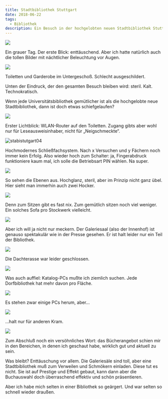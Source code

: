 ```yaml
---
title: Stadtbibliothek Stuttgart
date: 2018-06-22
tags:
  - Bibliothek
description: Ein Besuch in der hochgelobten neuen Stadtbibliothek Stuttgart
---
```

![](stabistuttgart01.jpg)

Ein grauer Tag. Der erste Blick: enttäuschend. Aber ich hatte natürlich auch die tollen Bilder mit nächtlicher Beleuchtung vor Augen.

![](stabistuttgart02.jpg)

Toiletten und Garderobe im Untergeschoß. Schlecht ausgeschildert.

Unten der Eindruck, der den gesamten Besuch bleiben wird: steril. Kalt. Technokratisch.

Wenn jede Universitätsbibliothek gemütlicher ist als die hochgelobte neue Stadtbibliothek, dann ist doch etwas schiefgelaufen?

![](stabistuttgart03.jpg)

Erster Lichtblick: WLAN-Router auf den Toiletten. Zugang gibts aber wohl nur für Leseausweisinhaber, nicht für „Neigschmeckte“.

![stabistutgart04](stabistuttgart04.jpg)

Hochmodernes Schließfachsystem. Nach x Versuchen und y Fächern noch immer kein Erfolg. Also wieder hoch zum Schalter: ja, Fingerabdruck funktioniere kaum mal, ich solle die Betriebsart PIN wählen. Na super.

![](stabistuttgart05.jpg)

So sehen die Ebenen aus. Hochglanz, steril, aber im Prinzip nicht ganz übel. Hier sieht man immerhin auch zwei Hocker.

![](stabistuttgart06.jpg)

Denn zum Sitzen gibt es fast nix. Zum gemütlich sitzen noch viel weniger. Ein solches Sofa pro Stockwerk vielleicht.

![](stabistuttgart07.jpg)

Aber ich will ja nicht nur meckern. Der Galeriesaal (also der Innenhof) ist genauso spektakulär wie in der Presse gesehen. Er ist halt leider nur ein Teil der Bibliothek.

![](stabistuttgart08.jpg)

Die Dachterasse war leider geschlossen.

![](stabistuttgart09.jpg)

Was auch auffiel: Katalog-PCs mußte ich ziemlich suchen. Jede Dorfbibliothek hat mehr davon pro Fläche.

![](stabistuttgart10.jpg)

Es stehen zwar einige PCs herum, aber…

![](stabistuttgart11.jpg)

…halt nur für anderen Kram.

![](stabistuttgart12.jpg)

Zum Abschluß noch ein versöhnliches Wort: das Bücherangebot schien mir in den Bereichen, in denen ich geschaut habe, wirklich gut und aktuell zu sein.

Was bleibt? Enttäuschung vor allem. Die Galeriesäle sind toll, aber eine Stadtbibliothek muß zum Verweilen und Schmökern einladen. Diese tut es nicht. Sie ist auf Prestige und Effekt gebaut, kann dann aber die Buchauswahl doch überraschend effektiv und schön präsentieren.

Aber ich habe mich selten in einer Bibliothek so geärgert. Und war selten so schnell wieder draußen.


